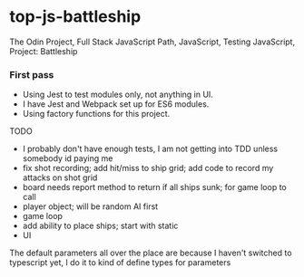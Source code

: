 # top-js-battleship
The Odin Project, Full Stack JavaScript Path, JavaScript, Testing JavaScript, Project: Battleship

### First pass

-   Using Jest to test modules only, not anything in UI.
-   I have Jest and Webpack set up for ES6 modules.
-   Using factory functions for this project.

TODO
- I probably don't have enough tests, I am not getting into TDD unless somebody id paying me
- fix shot recording; add hit/miss to ship grid; add code to record my attacks on shot grid
- board needs report method to return if all ships sunk; for game loop to call
- player object; will be random AI first
- game loop
- add ability to place ships; start with static
- UI

The default parameters all over the place are because I haven't switched to typescript yet, I do it to kind of define types for parameters